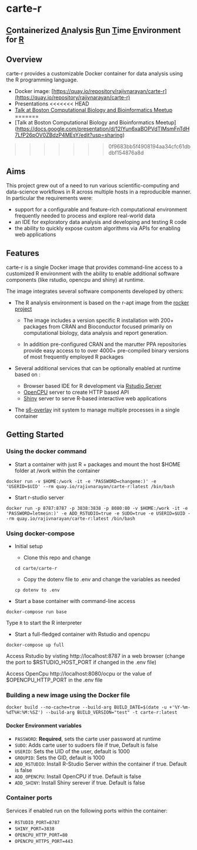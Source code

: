 # carte-r 

## <u>C</u>ontainerized <u>A</u>nalysis <u>R</u>un <u>T</u>ime <u>E</u>nvironment for <u>R</u>

## Overview 
carte-r provides a customizable Docker container for data analysis using the R programming language.

- Docker image: [https://quay.io/repository/rajivnarayan/carte-r](https://quay.io/repository/rajivnarayan/carte-r)
- Presentations
<<<<<<< HEAD
 - [Talk at Boston Computational Biology and Bioinformatics Meetup](https://docs.google.com/presentation/d/12IYun6xaBOPVdTIMsmFnTdH7LfP26pOV0ZBdzP4MEsY/edit?usp=sharing)
=======
 - [Talk at Boston Computational Biology and Bioinformatics Meetup] (https://docs.google.com/presentation/d/12IYun6xaBOPVdTIMsmFnTdH7LfP26pOV0ZBdzP4MEsY/edit?usp=sharing)
>>>>>>> 0f9683bb5f4908194aa34cfc61dbdbf154876a8d

## Aims

This project grew out of a need to run various scientific-computing and data-science workflows in R across multiple hosts in a reproducible manner. In particular the requirements were:

* support for a configurable and feature-rich computational environment frequently needed to process and explore real-world data
* an IDE for exploratory data analysis and developing and testing R code
* the ability to quickly expose custom algorithms via APIs for enabling web applications


## Features

carte-r is a single Docker image that provides command-line access to a customized R environment with the ability to enable additional software components (like rstudio, opencpu and shiny) at runtime.

The image integrates several software components developed by others:

* The R analysis environment is based on the r-apt image from the [rocker project](https://github.com/rocker-org/rocker)

  * The image includes a version specific R installation with 200+ packages from CRAN and Bioconductor focused primarily on computational biology, data analysis and report generation.

  * In addition pre-configured CRAN and the marutter PPA repositories provide easy access to to over 4000+ pre-compiled binary versions of most frequently employed R packages

* Several additional services that can be optionally enabled at runtime based on :
  * Browser based IDE for R development via [Rstudio Server]()
  * [OpenCPU](https://www.opencpu.org/) server to create HTTP based API 
  * [Shiny](https://rstudio.com/products/shiny/shiny-server/) server to serve R-based interactive web applications

* The [s6-overlay](https://github.com/just-containers/s6-overlay) init system to manage multiple processes in a single container

## Getting Started

### Using the docker command

* Start a container with just R + packages and mount the host $HOME folder at /work within the container

`docker run -v $HOME:/work -it -e 'PASSWORD=changeme:)' -e 'USERID=$UID' --rm quay.io/rajivnarayan/carte-r:latest /bin/bash `

* Start r-studio server

`docker run -p 8787:8787 -p 3838:3838 -p 8080:80 -v $HOME:/work -it -e 'PASSWORD=letmein:)' -e ADD_RSTUDIO=true -e SUDO=true -e USERID=$UID --rm quay.io/rajivnarayan/carte-r:latest /bin/bash`

### Using docker-compose

* Initial setup
	* Clone this repo and change 

	`cd carte/carte-r`

	* Copy the dotenv file to .env and change the variables as needed

	`cp dotenv to .env`

* Start a base container with command-line access

`docker-compose run base`

Type `R` to start the R interpreter

* Start a full-fledged container with Rstudio and opencpu

`docker-compose up full`

Access Rstudio by visting http://localhost:8787 in a web browser (change the port to $RSTUDIO_HOST_PORT if changed in the .env file)

Access OpenCpu http://localhost:8080/ocpu or the value of $OPENCPU_HTTP_PORT in the .env file

### Building a new image using the Docker file

`docker build --no-cache=true --build-arg BUILD_DATE=$(date -u +'%Y-%m-%dT%H:%M:%SZ') --build-arg BUILD_VERSION="test" -t carte-r:latest`

#### Docker Environment variables

- `PASSWORD`: **Required**, sets the carte user password at runtime 
- `SUDO`: Adds carte user to sudoers file if true, Default is false
- `USERID`: Sets the UID of the user, default is 1000
- `GROUPID`: Sets the GID, default is 1000
- `ADD_RSTUDIO`: Install R-Studio Server within the container if true. Default is false
- `ADD_OPENCPU`: Install OpenCPU if true. Default is false
- `ADD_SHINY`: Install Shiny serever if true. Default is false

### Container ports
Services if enabled run on the following ports within the container:

- `RSTUDIO_PORT=8787`
- `SHINY_PORT=3838`
- `OPENCPU_HTTP_PORT=80`
- `OPENCPU_HTTPS_PORT=443`

